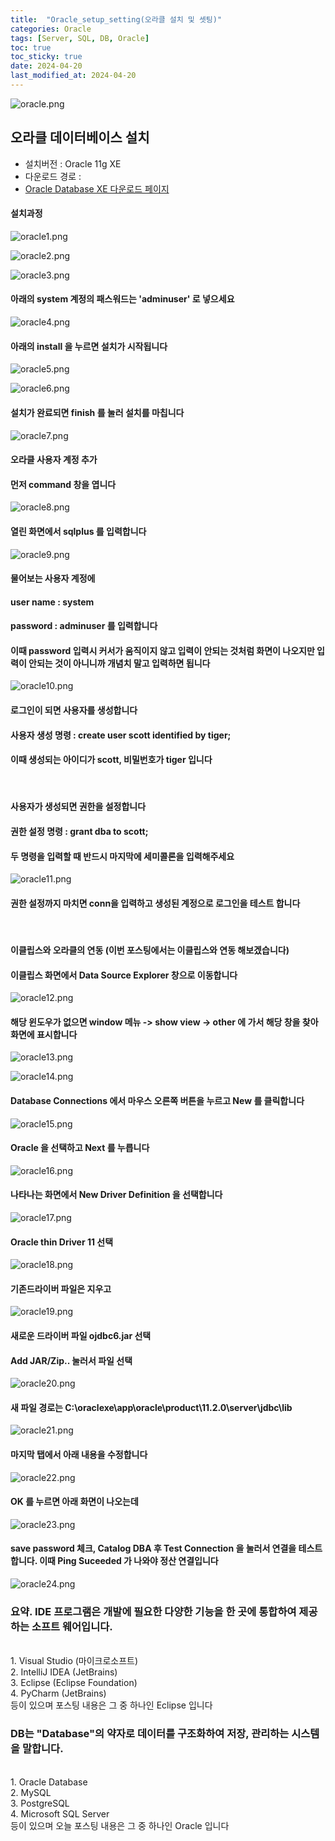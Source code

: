 ```yaml
---
title:  "Oracle_setup_setting(오라클 설치 및 셋팅)"
categories: Oracle
tags: [Server, SQL, DB, Oracle]
toc: true
toc_sticky: true
date: 2024-04-20
last_modified_at: 2024-04-20
---
```


![oracle.png](/assets/images/oracle.png)

## 오라클 데이터베이스 설치
- 설치버전 : Oracle 11g XE
- 다운로드 경로 :
- [Oracle Database XE 다운로드 페이지](https://www.oracle.com/database/technologies/xe-prior-release-downloads.html)

#### 설치과정

![oracle1.png](/assets/images/oracle1.png)

![oracle2.png](/assets/images/oracle2.png)

![oracle3.png](/assets/images/oracle3.png)

#### 아래의 system 계정의 패스워드는 'adminuser' 로 넣으세요

![oracle4.png](/assets/images/oracle4.png)

#### 아래의 install 을 누르면 설치가 시작됩니다

![oracle5.png](/assets/images/oracle5.png)

![oracle6.png](/assets/images/oracle6.png)

#### 설치가 완료되면 finish 를 눌러 설치를 마칩니다

![oracle7.png](/assets/images/oracle7.png)

#### 오라클 사용자 계정 추가
#### 먼저 command 창을 엽니다

![oracle8.png](/assets/images/oracle8.png)

#### 열린 화면에서 sqlplus 를 입력합니다

![oracle9.png](/assets/images/oracle9.png)

#### 물어보는 사용자 계정에
#### user name : system
#### password : adminuser 를 입력합니다
#### 이때 password 입력시 커서가 움직이지 않고 입력이 안되는 것처럼 화면이 나오지만 입력이 안되는 것이 아니니까 개념치 말고 입력하면 됩니다

![oracle10.png](/assets/images/oracle10.png)

#### 로그인이 되면 사용자를 생성합니다
#### 사용자 생성 명령 : create user scott identified by tiger;
#### 이때 생성되는 아이디가 scott,  비밀번호가 tiger 입니다
<br>

#### 사용자가 생성되면 권한을 설정합니다
#### 권한 설정 명령 : grant dba to scott;

#### 두 명령을 입력할 때 반드시 마지막에 세미콜론을 입력해주세요

![oracle11.png](/assets/images/oracle11.png)

#### 권한 설정까지 마치면 conn을 입력하고 생성된 계정으로 로그인을 테스트 합니다
<br>

#### 이클립스와 오라클의 연동 (이번 포스팅에서는 이클립스와 연동 해보겠습니다)
#### 이클립스 화면에서 Data Source Explorer 창으로 이동합니다

![oracle12.png](/assets/images/oracle12.png)

#### 해당 윈도우가 없으면 window 메뉴 -> show view -> other 에 가서 해당 창을 찾아 화면에 표시합니다

![oracle13.png](/assets/images/oracle13.png)

![oracle14.png](/assets/images/oracle14.png)

#### Database Connections 에서 마우스 오른쪽 버튼을 누르고 New 를 클릭합니다

![oracle15.png](/assets/images/oracle15.png)

#### Oracle 을 선택하고 Next 를 누릅니다

![oracle16.png](/assets/images/oracle16.png)

#### 나타나는 화면에서 New Driver Definition 을 선택합니다

![oracle17.png](/assets/images/oracle17.png)

#### Oracle thin Driver 11 선택

![oracle18.png](/assets/images/oracle18.png)

#### 기존드라이버 파일은 지우고

![oracle19.png](/assets/images/oracle19.png)

#### 새로운 드라이버 파일 ojdbc6.jar 선택
####  Add JAR/Zip.. 눌러서 파일 선택

![oracle20.png](/assets/images/oracle20.png)

#### 새 파일 경로는 C:\oraclexe\app\oracle\product\11.2.0\server\jdbc\lib

![oracle21.png](/assets/images/oracle21.png)

#### 마지막 탭에서 아래 내용을 수정합니다

![oracle22.png](/assets/images/oracle22.png)

#### OK 를 누르면 아래 화면이 나오는데

![oracle23.png](/assets/images/oracle23.png)

#### save password 체크, Catalog DBA 후 Test Connection 을 눌러서 연결을 테스트 합니다. 이때 Ping Suceeded 가 나와야 정산 연결입니다

![oracle24.png](/assets/images/oracle24.png)

### 요약. IDE 프로그램은 개발에 필요한 다양한 기능을 한 곳에 통합하여 제공하는 소프트 웨어입니다.
<br>
1. Visual Studio (마이크로소프트)<br>
2. IntelliJ IDEA (JetBrains)<br>
3. Eclipse (Eclipse Foundation)<br>
4. PyCharm (JetBrains)<br> 
등이 있으며 포스팅 내용은 그 중 하나인 Eclipse 입니다
<br>

### DB는 "Database"의 약자로 데이터를 구조화하여 저장, 관리하는 시스템을 말합니다.
<br>
1. Oracle Database<br>
2. MySQL<br>
3. PostgreSQL<br>
4. Microsoft SQL Server<br>
등이 있으며 오늘 포스팅 내용은 그 중 하나인 Oracle 입니다


